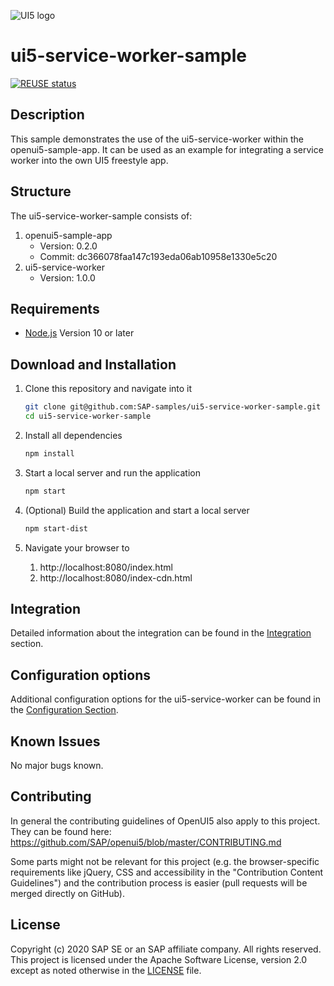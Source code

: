![UI5 logo](http://openui5.org/images/OpenUI5_new_big_side.png)

# ui5-service-worker-sample
[![REUSE status](https://api.reuse.software/badge/github.com/SAP-samples/ui5-service-worker-sample)](https://api.reuse.software/info/github.com/SAP-samples/ui5-service-worker-sample)

## Description

This sample demonstrates the use of the ui5-service-worker within the openui5-sample-app.
It can be used as an example for integrating a service worker into the own UI5 freestyle app.


## Structure

The ui5-service-worker-sample consists of:
1. openui5-sample-app
    * Version: 0.2.0
    * Commit: dc366078faa147c193eda06ab10958e1330e5c20
1. ui5-service-worker
    * Version: 1.0.0

## Requirements

- [Node.js](https://nodejs.org/) Version 10 or later

## Download and Installation

1. Clone this repository and navigate into it
    ```sh
    git clone git@github.com:SAP-samples/ui5-service-worker-sample.git
    cd ui5-service-worker-sample
    ```
1. Install all dependencies
    ```sh
    npm install
    ```

1. Start a local server and run the application
    ```sh
    npm start
    ```
   
1. (Optional) Build the application and start a local server
    ```sh
    npm start-dist
    ```
   
1. Navigate your browser to
    1. http://localhost:8080/index.html
    1. http://localhost:8080/index-cdn.html

## Integration
Detailed information about the integration can be found in the
[Integration](./docs/integration.md) section.

## Configuration options
Additional configuration options for the ui5-service-worker can be found in the
[Configuration Section](./ui5-service-worker/README.md#configuration).

## Known Issues
No major bugs known.

## Contributing
In general the contributing guidelines of OpenUI5 also apply to this project. They can be found here:
https://github.com/SAP/openui5/blob/master/CONTRIBUTING.md

Some parts might not be relevant for this project (e.g. the browser-specific requirements like jQuery, CSS and accessibility in the "Contribution Content Guidelines") and the contribution process is easier (pull requests will be merged directly on GitHub).

## License
Copyright (c) 2020 SAP SE or an SAP affiliate company. All rights reserved. This project is licensed under the Apache Software License, version 2.0 except as noted otherwise in the [LICENSE](LICENSES/Apache-2.0.txt) file.
